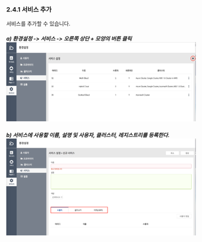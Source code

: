 ### 2.4.1    서비스 추가

서비스를 추가할 수 있습니다.

##### a\)    환경설정 -&gt; 서비스 -&gt; 오른쪽 상단 + 모양의 버튼 클릭![](/image.kh/image.kh/서비스추가1.png)

##### b\)    서비스에 사용할 이름, 설명 및 사용자, 클러스터, 레지스트리를 등록한다.![](/image.kh/image.kh/서비스추가2.png)



